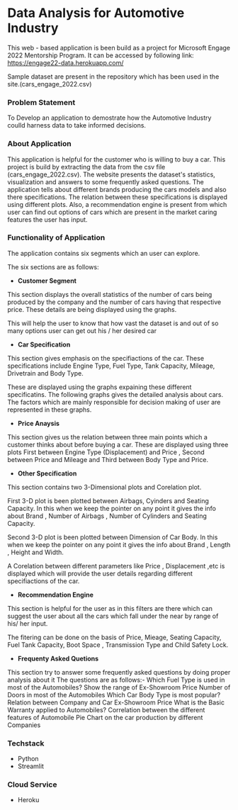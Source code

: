 # Data Analysis for Automotive Industry

This web - based application is been build as a project for Microsoft Engage 2022 Mentorship Program. It can be accessed by following link: https://engage22-data.herokuapp.com/

Sample dataset are present in the repository which has been used in the site.(cars_engage_2022.csv)

### Problem Statement

To Develop an application to demostrate how the Automotive Industry coulld harness data to take informed decisions.

### About Application

This application is helpful for the customer who is willing to buy a car. This project is build by extracting the data from the csv file (cars_engage_2022.csv). The website presents the dataset's statistics, visualization and answers to some frequently asked questions. The application tells about different brands producing the cars models and also there specifications. The relation between these specifications is displayed using different plots. Also, a recommendation engine is present from which user can find out options of cars which are present in the market caring features the user has input.

### Functionality of Application

The application contains six segments which an user can explore.

The six sections are as follows:

* **Customer Segment**

This section displays the overall statistics of the number of cars being produced by the company and the number of cars having that respective price. These details are being displayed using the graphs.

This will help the user to know that how vast the dataset is and out of so many options user can get out his / her desired car

* **Car Specification**

This section gives emphasis on the specifiactions of the car. These specifications include Engine Type, Fuel Type, Tank Capacity, Mileage, Drivetrain and Body Type.

These are displayed using the graphs expaining these different specificatins. The following graphs gives the detailed analysis about cars. The factors which are mainly responsible for decision making of user are represented in these graphs.

* **Price Anaysis**

This section gives us the relation between three main points which a customer thinks about before buying a car. These are displayed using three plots First between Engine Type (Displacement) and Price , Second between Price and Mileage and Third between Body Type and Price.

* **Other Specification**

This section contains two 3-Dimensional plots and Corelation plot. 

First 3-D plot is been plotted between Airbags, Cyinders and Seating Capacity. In this when we keep the pointer on any point it gives the info about Brand , Number of Airbags , Number of Cylinders and Seating Capacity.

Second 3-D plot is been plotted between Dimension of Car Body. In this when we keep the pointer on any point it gives the info about Brand , Length , Height and Width.

A Corelation between different parameters like Price , Displacement ,etc is displayed which will provide the user details regarding different specifiactions of the car.

* **Recommendation Engine** 

This section is helpful for the user as in this filters are there which can suggest the user about all the cars which fall under the near by range of his/ her input.

The fitering can be done on the basis of Price, Mieage, Seating Capacity, Fuel Tank Capacity, Boot Space , Transmission Type and Child Safety Lock.

* **Frequenty Asked Quetions**

This section try to answer some frequently asked questions by doing proper analysis about it
The questions are as follows:-
Which Fuel Type is used in most of the Automobiles?
Show the range of Ex-Showroom Price
Number of Doors in most of the Automobiles
Which Car Body Type is most popular?
Relation between Company and Car Ex-Showroom Price
What is the Basic Warranty applied to Automobiles?
Correlation between the different features of Automobile
Pie Chart on the car production by different Companies

### Techstack

* Python  
* Streamlit

### Cloud Service

* Heroku
